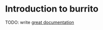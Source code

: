 # Introduction to burrito

TODO: write [great documentation](http://jacobian.org/writing/what-to-write/)
